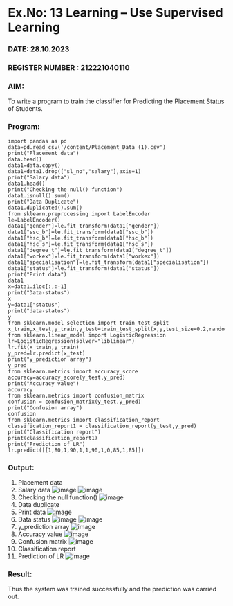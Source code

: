 # Ex.No: 13 Learning – Use Supervised Learning  
### DATE: 28.10.2023                                                                           
### REGISTER NUMBER : 212221040110
### AIM: 
To write a program to train the classifier for Predicting the Placement Status of Students.
### Program:
```
import pandas as pd
data=pd.read_csv('/content/Placement_Data (1).csv')
print("Placement data")
data.head()
data1=data.copy()
data1=data1.drop(["sl_no","salary"],axis=1)
print("Salary data")
data1.head()
print("Checking the null() function")
data1.isnull().sum()
print("Data Duplicate")
data1.duplicated().sum()
from sklearn.preprocessing import LabelEncoder
le=LabelEncoder()
data1["gender"]=le.fit_transform(data1["gender"])
data1["ssc_b"]=le.fit_transform(data1["ssc_b"])
data1["hsc_b"]=le.fit_transform(data1["hsc_b"])
data1["hsc_s"]=le.fit_transform(data1["hsc_s"])
data1["degree_t"]=le.fit_transform(data1["degree_t"])
data1["workex"]=le.fit_transform(data1["workex"])
data1["specialisation"]=le.fit_transform(data1["specialisation"])
data1["status"]=le.fit_transform(data1["status"])
print("Print data")
data1
x=data1.iloc[:,:-1]
print("Data-status")
x
y=data1["status"]
print("data-status")
y
from sklearn.model_selection import train_test_split
x_train,x_test,y_train,y_test=train_test_split(x,y,test_size=0.2,random_state=0)
from sklearn.linear_model import LogisticRegression
lr=LogisticRegression(solver="liblinear")
lr.fit(x_train,y_train)
y_pred=lr.predict(x_test)
print("y_prediction array")
y_pred
from sklearn.metrics import accuracy_score
accuracy=accuracy_score(y_test,y_pred)
print("Accuracy value")
accuracy
from sklearn.metrics import confusion_matrix
confusion = confusion_matrix(y_test,y_pred)
print("Confusion array")
confusion
from sklearn.metrics import classification_report
classification_report1 = classification_report(y_test,y_pred)
print("Classification report")
print(classification_report1)
print("Prediction of LR")
lr.predict([[1,80,1,90,1,1,90,1,0,85,1,85]])
```

### Output:
1. Placement data
2. Salary data
![image](https://github.com/NamithaS2710/AI_Lab_2023-24/assets/133190822/aee596bc-82c6-40c5-b746-3828d3e44665)
![image](https://github.com/NamithaS2710/AI_Lab_2023-24/assets/133190822/37899f2a-18d9-41ef-97b7-206bbf5481ee)
3. Checking the null function()
![image](https://github.com/NamithaS2710/AI_Lab_2023-24/assets/133190822/b9eb5722-8aa4-4f3c-b486-905ce266fe7f)
4. Data duplicate
5. Print data
![image](https://github.com/NamithaS2710/AI_Lab_2023-24/assets/133190822/ec6dce26-4a0a-417f-a542-a37e3fc84555)
6. Data status
![image](https://github.com/NamithaS2710/AI_Lab_2023-24/assets/133190822/666d1431-2461-4cde-b9f3-ff88c35d30ad)
![image](https://github.com/NamithaS2710/AI_Lab_2023-24/assets/133190822/5e7250aa-99d7-4f6b-922c-dd43413662c9)
7. y_prediction array
![image](https://github.com/NamithaS2710/AI_Lab_2023-24/assets/133190822/d25badcd-490f-40cf-bce2-eedc29e9554e)
8. Accuracy value
![image](https://github.com/NamithaS2710/AI_Lab_2023-24/assets/133190822/9fbf6340-06eb-4927-bf99-5b37ff825495)
9. Confusion matrix
![image](https://github.com/NamithaS2710/AI_Lab_2023-24/assets/133190822/fa0e4dbc-c565-49e8-9ff0-55e187803542)
10. Classification report
11. Prediction of LR
![image](https://github.com/NamithaS2710/AI_Lab_2023-24/assets/133190822/a8415478-5fe3-4b73-a985-bb4bdaaa5f3b)

### Result:
Thus the system was trained successfully and the prediction was carried out.

